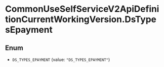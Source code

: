 # CommonUseSelfServiceV2ApiDefinitionCurrentWorkingVersion.DsTypesEpayment

## Enum

* `DS_TYPES_EPAYMENT` (value: `"DS_TYPES_EPAYMENT"`)
